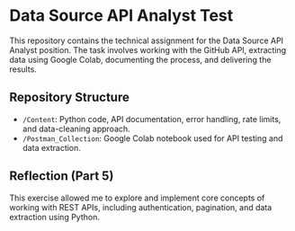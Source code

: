 # Data Source API Analyst Test

This repository contains the technical assignment for the Data Source API Analyst position. The task involves working with the GitHub API, extracting data using Google Colab, documenting the process, and delivering the results.

## Repository Structure

- `/Content`: Python code, API documentation, error handling, rate limits, and data-cleaning approach.
- `/Postman_Collection`: Google Colab notebook used for API testing and data extraction.

## Reflection (Part 5) 

This exercise allowed me to explore and implement core concepts of working with REST APIs, including authentication, pagination, and data extraction using Python.
